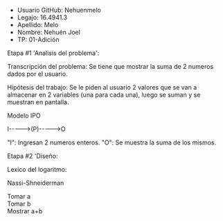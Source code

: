 * Usuario GitHub: Nehuenmelo
* Legajo: 16.4941.3
* Apellido: Melo
* Nombre: Nehuén Joel
* TP: 01-Adición 


Etapa #1 'Analisis del problema':

Transcripción del problema:
Se tiene que mostrar la suma de 2 numeros dados por el usuario.

Hipótesis del trabajo:
Se le piden al usuario 2 valores que se van a almacenar en 2 variables (una para cada una), luego se suman y se muestran en pantalla. 

Modelo IPO

I----->(P)----->O

"I": Ingresan 2 numeros enteros.
"O": Se muestra la suma de los mismos. 


Etapa #2 'Diseño:

Lexico del logaritmo:

Nassi-Shneiderman

Tomar a \
Tomar b \
Mostrar a+b
